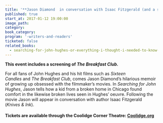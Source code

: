 ```yaml
---
title: '**Jason Diamond  in conversation with Isaac Fitzgerald (and a screening of The Breakfast Club)** -  *Searching for John Hughes: Or Everything I Thought I Needed to Know About Life I Learned from Watching ‘80s Movies*'
published: true
start_at: 2017-01-12 19:00:00
image_path:
category:
book_category:
program: '-writers-and-readers'
ticketed: false
related_books:
  - searching-for-john-hughes-or-everything-i-thought-i-needed-to-know-about-life-i-learned-from-watching-80s-movies
---
```



**This event includes a screening of&nbsp;*The Breakfast Club*.**

For all fans of John Hughes and his hit films such as&nbsp;*Sixteen Candles*&nbsp;and&nbsp;*The Breakfast Club*, comes Jason Diamond’s hilarious memoir of growing up obsessed with the filmmaker’s movies. In&nbsp;*Searching for John Hughes*, Jason tells how a kid from a broken home in Chicago found comfort in the likewise broken lives seen in Hughes’ oeuvre. Following the movie Jason will appear in conversation with author Isaac Fitzgerald (*Knives & Ink*).

#### Tickets are available through the Coolidge Corner Theatre: [Coolidge.org](http://www.coolidge.org/films/breakfast-club-0)
